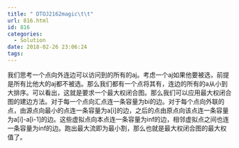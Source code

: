 ```yaml
---
title: " DTOJ2162magic\t\t"
url: 816.html
id: 816
categories:
  - Solution
date: 2018-02-26 23:06:24
tags:
---
```


我们思考一个点向外连边可以访问到的所有的aj。考虑一个aj如果他要被选，前提是所有比他大的aj都不被选。那么我们都有一个点将其有，连边的所有的a从小到大排序。可以看出，这就是要求一个最大权闭合图。那么我们可以应用最大权闭合图的建边方法。对于每一个点向汇点连一条容量为bi的边。对于每个点向外联的点，由源点向最小的点连一条容量为a\[i\]的边，之后的点由原点向该点连一条容量为a\[i\]-a\[i-1\]的边。这些虚拟点向本点连一条容量为inf的边，相邻虚拟点之间也连一条容量为inf的边。跑出最大流即为最小割，那么也就是最大权闭合图的最大权值了。